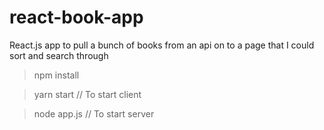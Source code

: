 # react-book-app
React.js app to pull a bunch of books from an api on to a page that I could sort and search through

> npm install

> yarn start  // To start client

> node app.js // To start server
